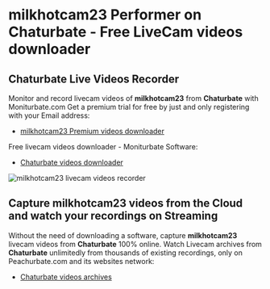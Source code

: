 # milkhotcam23 Performer on Chaturbate - Free LiveCam videos downloader

## Chaturbate Live Videos Recorder

Monitor and record livecam videos of **milkhotcam23** from **Chaturbate** with Moniturbate.com
Get a premium trial for free by just and only registering with your Email address:
* [milkhotcam23 Premium videos downloader](https://moniturbate.com/request-demo-licence-key.html)

Free livecam videos downloader - Moniturbate Software:
* [Chaturbate videos downloader](https://moniturbate.com/moniturbate-download-software.html)

![milkhotcam23 livecam videos recorder](https://peachurnet.com/templates/moniturbate-software.png)


## Capture milkhotcam23 videos from the Cloud and watch your recordings on Streaming

Without the need of downloading a software, capture **milkhotcam23** livecam videos from **Chaturbate** 100% online.
Watch Livecam archives from **Chaturbate** unlimitedly from thousands of existing recordings, only on Peachurbate.com and its websites network:
* [Chaturbate videos archives](https://peachurnet.com/)